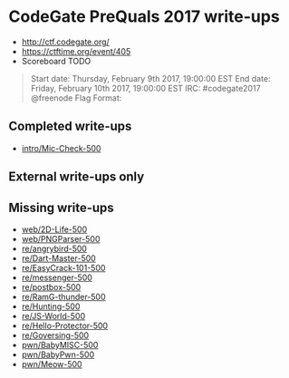 # CodeGate PreQuals 2017 write-ups

* <http://ctf.codegate.org/>
* <https://ctftime.org/event/405>
* Scoreboard TODO

> Start date: Thursday, February 9th 2017, 19:00:00 EST
> End date: Friday, February 10th 2017, 19:00:00 EST
> IRC: #codegate2017 @freenode
> Flag Format:

## Completed write-ups

* [intro/Mic-Check-500](intro/Mic-Check-500)

## External write-ups only

## Missing write-ups

* [web/2D-Life-500](web/2D-Life-500)
* [web/PNGParser-500](web/PNGParser-500)
* [re/angrybird-500](re/angrybird-500)
* [re/Dart-Master-500](re/Dart-Master-500)
* [re/EasyCrack-101-500](re/EasyCrack-101-500)
* [re/messenger-500](re/messenger-500)
* [re/postbox-500](re/postbox-500)
* [re/RamG-thunder-500](re/RamG-thunder-500)
* [re/Hunting-500](re/Hunting-500)
* [re/JS-World-500](re/JS-World-500)
* [re/Hello-Protector-500](re/Hello-Protector-500)
* [re/Goversing-500](re/Goversing-500)
* [pwn/BabyMISC-500](pwn/BabyMISC-500)
* [pwn/BabyPwn-500](pwn/BabyPwn-500)
* [pwn/Meow-500](pwn/Meow-500)
